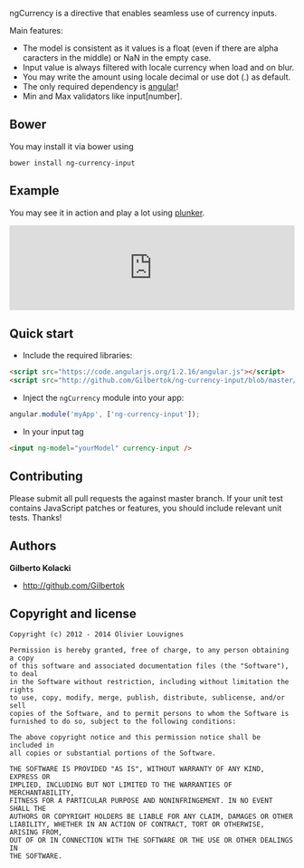 ngCurrency is a directive that enables seamless use of currency inputs.  

Main features:

* The model is consistent as it values is a float (even if there are alpha caracters in the middle) or NaN in the empty case.
* Input value is always filtered with locale currency when load and on blur.
* You may write the amount using locale decimal or use dot (.) as default.
* The only required dependency is [angular](https://github.com/angular/angular.js)!
* Min and Max validators like input[number].

## Bower

You may install it via bower using

`bower install ng-currency-input`

## Example

You may see it in action and play a lot using [plunker](http://plnkr.co/edit/7Nx0E1se0VJ2gbGPG6p5?p=preview).

<iframe width="100%" src="http://plnkr.co/edit/7Nx0E1se0VJ2gbGPG6p5?p=preview" frameborder="0" allowfullscreen></iframe>

## Quick start

+ Include the required libraries:

>
``` html
<script src="https://code.angularjs.org/1.2.16/angular.js"></script>
<script src="http://github.com/Gilbertok/ng-currency-input/blob/master/dist/ng-currency-input.min.js"></script>
```

+ Inject the `ngCurrency` module into your app:

>
``` JavaScript
angular.module('myApp', ['ng-currency-input']);
```

+ In your input tag

>
``` html
<input ng-model="yourModel" currency-input />
```
>

## Contributing

Please submit all pull requests the against master branch. If your unit test contains JavaScript patches or features, you should include relevant unit tests. Thanks!



## Authors

**Gilberto Kolacki**

+ http://github.com/Gilbertok


## Copyright and license

	Copyright (c) 2012 - 2014 Olivier Louvignes

	Permission is hereby granted, free of charge, to any person obtaining a copy
	of this software and associated documentation files (the "Software"), to deal
	in the Software without restriction, including without limitation the rights
	to use, copy, modify, merge, publish, distribute, sublicense, and/or sell
	copies of the Software, and to permit persons to whom the Software is
	furnished to do so, subject to the following conditions:

	The above copyright notice and this permission notice shall be included in
	all copies or substantial portions of the Software.

	THE SOFTWARE IS PROVIDED "AS IS", WITHOUT WARRANTY OF ANY KIND, EXPRESS OR
	IMPLIED, INCLUDING BUT NOT LIMITED TO THE WARRANTIES OF MERCHANTABILITY,
	FITNESS FOR A PARTICULAR PURPOSE AND NONINFRINGEMENT. IN NO EVENT SHALL THE
	AUTHORS OR COPYRIGHT HOLDERS BE LIABLE FOR ANY CLAIM, DAMAGES OR OTHER
	LIABILITY, WHETHER IN AN ACTION OF CONTRACT, TORT OR OTHERWISE, ARISING FROM,
	OUT OF OR IN CONNECTION WITH THE SOFTWARE OR THE USE OR OTHER DEALINGS IN
	THE SOFTWARE.
